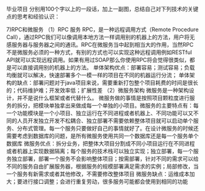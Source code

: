 毕业项目
分别用100个字以上的一段话，加上一副图，总结自己对下列技术的关键点的思考和经验认识：

7)RPC和微服务
（1）RPC 服务
RPC，是一种远程调用方式（Remote Procedure Call），通过RPC我们可以像调用本地方法一样调用别的机器上的方法，用户将无感服务器与服务器之间的通讯。RPC在微服务当中起到相当大的作用，当然RPC不是微服务必须的一种方式，有别的方式也可以实现这种远程调用例如RESTful API就可以实现远程调用。如果有用过SOAP那么你使用RPC将会觉得很类似，都是可以直接调用别的机器上的方法。
单体架构优点：部署容易；测试容易；负载均衡就可以解决，快速部署多个一模一样的项目在不同的机器运行分流；
单体架构的缺点：部署问题对于java项目来说，需要重新打包整个项目耗费的时间是很长的；代码维护难；开发效率低；扩展性差
（2）微服务架构
微服务是一种架构设计，并不是说什么框架或者代替什么。 微服务做的事情是按照项目颗粒度进行服务的拆分，把模块单独拿出来做成每一个单独的小项目。微服务的主要特点有：每一个功能模块是一个小项目、独立运行在不同进程或者机器上、不同功能可以又不同的人员开发独立开发不松耦合、独立部署不需要依赖整体项目就可以启动单个服务、分布式管理。每一个服务只要做好自己的事情就好了。在设计微服务的时候还需要考虑到数据库的问题，是所有微服务使用共同一个数据库还是每一个服务单个数据库
微服务优点：拆分业务，把整体大项目分割成不同小项目运行在不同进程或者机器上实现数据隔离；每个服务的技术栈可以独立实现；独立部署，每一个服务独立部署，部署一个服务不会影响整体项目；按需部署，针对不同的需求可以给不同的服务自由扩展服务器，根据服务的规模部署满足需求的实例；局部修改，当一个服务有新需求或者其他修改，不需要修改整体项目
微服务缺点：运维成本加大；要进行接口调整；会进行重复劳动，很多服务可能都会使用到相同的功能